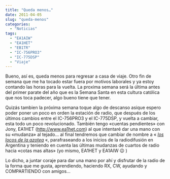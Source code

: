 ```yaml
---
title: "Queda menos…"
date: 2011-04-05
slug: "queda-menos"
categories:
  - "Noticias"
tags:
  - "EA1AIW"
  - "EA1HET"
  - "EB1TR"
  - "IC-756PRO3"
  - "IC-775DSP"
  - "Viaje"
---
```


Bueno, así es, queda menos para regresar a casa de viaje. Otro fin de semana que me ha tocado estar fuera por motivos laborales y ya estoy contando las horas para la vuelta. La proxima semana será la última antes del primer parate del año que es la Semana Santa en esta cultura católica que nos toca padecer, algo bueno tiene que tener.

Quizás tambien la próxima semana toque algo de descanso asique espero poder poner un poco en orden la estación de radio, que después de los últimos cambios entre el IC-756PRO3 y el IC-775DSP, y vuelta a cambiar, esta todo un poco revolucionado. También tengo «cuentas pendientes» con Jony, EA1HET (<http://www.ea1het.com>) al que intentaré dar una mano con su «mudanza» al tejado… al final tendremos que cambiar de nombre a « _[los locos de la azotea](http://eb1tr.wordpress.com/2011/04/05/gracias-a-los-locos-de-la-azotea/ "Gracias a los Locos de la Azotea")_ «, parafraseando a los inicios de la radiodifusión en Argentina y teniendo en cuenta las últimas mudanzas de cuartos de radio hacia «cotas mas altas» (yo mismo, EA1HET y EA1AIW 😉 )

Lo dicho, a juntar coraje para dar una mano por ahí y disfrutar de la radio de la forma que me gusta, aprendiendo, haciendo RX, CW, ayudando y COMPARTIENDO con amigos…
